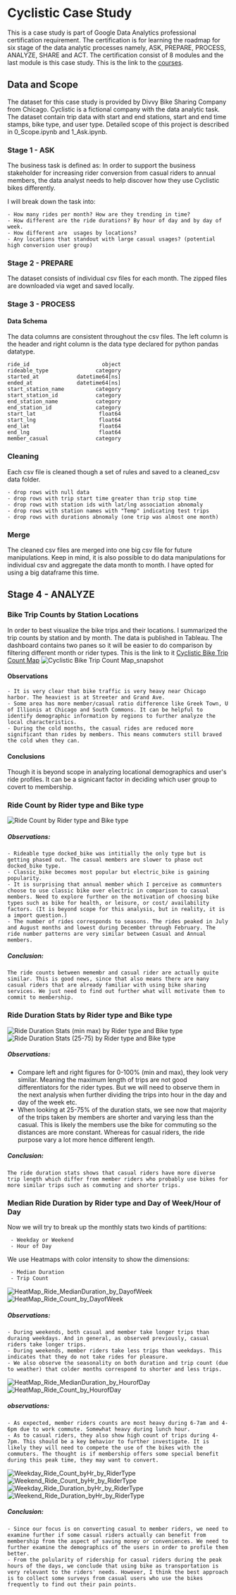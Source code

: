 # Cyclistic Case Study
This is a case study is part of Google Data Analytics professional certification requirement. The certification is for learning the roadmap for six stage of the data analytic processes namely, ASK, PREPARE, PROCESS, ANALYZE, SHARE and ACT. The certification consist of 8 modules and the last module is this case study. This is the link to the [courses](https://www.coursera.org/professional-certificates/google-data-analytics). 
## Data and Scope
The dataset for this case study is provided by Divvy Bike Sharing Company from Chicago. Cyclistic is a fictional company with the data analytic task. The dataset contain trip data with start and end stations, start and end time stamps, bike type, and user type. Detailed scope of this project is described in 0_Scope.ipynb and 1_Ask.ipynb.

### Stage 1 - ASK
The business task is defined as: In order to support the business stakeholder for increasing rider conversion from casual riders to annual members, the data analyst needs to help discover how they use Cyclistic bikes differently.

I will break down the task into:

    - How many rides per month? How are they trending in time?
    - How different are the ride durations? By hour of day and by day of week.
    - How different are  usages by locations? 
    - Any locations that standout with large casual usages? (potential high conversion user group)

### Stage 2 - PREPARE
The dataset consists of individual csv files for each month. The zipped files are downloaded via wget and saved locally. 

### Stage 3 - PROCESS

#### Data Schema
The data columns are consistent throughout the csv files. The left column is the header and right column is the data type declared for python pandas datatype.

    ride_id                       object
    rideable_type               category
    started_at            datetime64[ns]
    ended_at              datetime64[ns]
    start_station_name          category
    start_station_id            category
    end_station_name            category
    end_station_id              category
    start_lat                    float64
    start_lng                    float64
    end_lat                      float64
    end_lng                      float64
    member_casual               category

### Cleaning
Each csv file is cleaned though a set of rules and saved to a cleaned_csv data folder.

    - drop rows with null data
    - drop rows with trip start time greater than trip stop time
    - drop rows with station ids with lat/lng association abnomaly
    - drop rows with station names with "Temp" indicating test trips
    - drop rows with durations abnomaly (one trip was almost one month)

### Merge
The cleaned csv files are merged into one big csv file for future manipulations.
Keep in mind, it is also possible to do data manipulations for individual csv and aggregate the data month to month. I have opted for using a big dataframe this time.

## Stage 4 - ANALYZE
### Bike Trip Counts by Station Locations
In order to best visualize the bike trips and their locations. I summarized the trip counts by station and by month. The data is published in Tableau.
The dashboard contains two panes so it will be easier to do comparison by filtering different month or rider types.
This is the link to it 
[Cyclistic Bike Trip Count Map](https://public.tableau.com/views/CyclisticTripCountsInterativeMap/Dashboard1?:language=en-US&:display_count=n&:origin=viz_share_link)
![Cyclistic Bike Trip Count Map_snapshot](Figures/Tableau_map.png)
#### Observations
    - It is very clear that bike traffic is very heavy near Chicago harbor. The heaviest is at Streeter and Grand Ave. 
    - Some area has more member/casual ratio difference like Greek Town, U of Illionis at Chicago and South Commons. It can be helpful to identify demographic information by regions to further analyze the local characteristics.
    - During the cold months, the casual rides are reduced more significant than rides by members. This means commuters still braved the cold when they can.

#### Conclusions
Though it is beyond scope in analyzing locational demographics and user's ride profiles. It can be a signicant factor in deciding which user group to covert to membership.


### Ride Count by Rider type and Bike type
![Ride Count by Rider type and Bike type](Figures/Ride_Count_by_BikeType_RiderType.png)
##### Observations:

    - Rideable type docked_bike was intitially the only type but is getting phased out. The casual members are slower to phase out docked_bike type. 
    - Classic_bike becomes most popular but electric_bike is gaining popularity. 
    - It is surprising that annual member which I perceive as communters choose to use classic bike over electric in comparison to casual members. Need to explore further on the motivation of choosing bike types such as bike for health, or leisure, or cost/ availability factors. (It is beyond scope for this analysis, but in reality, it is a import question.)
    - The number of rides corresponds to seasons. The rides peaked in July and August months and lowest during December through February. The ride number patterns are very similar between Casual and Annual members.
##### Conclusion:
    The ride counts between memembr and casual rider are actually quite similar. This is good news, since that also means there are many casual riders that are already familiar with using bike sharing services. We just need to find out further what will motivate them to commit to membership.
    
### Ride Duration Stats by Rider type and Bike type
![Ride Duration Stats (min max) by Rider type and Bike type](Figures/Ride_Duration_by_BikeType_RiderType_minmax.png)
![Ride Duration Stats (25-75) by Rider type and Bike type](Figures/Ride_Duration_by_BikeType_RiderType_25_75.png)
##### Observations:

  - Compare left and right figures for 0-100% (min and max), they look very similar. Meaning the maximum length of trips are not good differentiators for the rider types. But we will need to observe them in the next analysis when further dividing the trips into hour in the day and day of the week etc.
  - When looking at 25-75% of the duration stats, we see now that majority of the trips taken by members are shorter and varying less than the casual. This is likely the members use the bike for commuting so the distances are more constant. Whereas for casual riders, the ride purpose vary a lot more hence different length.
  
##### Conclusion:
    The ride duration stats shows that casual riders have more diverse trip length which differ from member riders who probably use bikes for more similar trips such as commuting and shorter trips.
    
    
### Median Ride Duration by Rider type and Day of Week/Hour of Day
Now we will try to break up the monthly stats two kinds of partitions:

     - Weekday or Weekend
     - Hour of Day
     
 We use Heatmaps with color intensity to show the dimensions:
 
     - Median Duration
     - Trip Count
 
![HeatMap_Ride_MedianDuration_by_DayofWeek](Figures/HeatMap_Ride_MedianDuration_by_DayofWeek.png)
![HeatMap_Ride_Count_by_DayofWeek](Figures/HeatMap_Ride_Count_by_DayofWeek.png)
##### Observations:
    - During weekends, both casual and member take longer trips than duraing weekdays. And in general, as observed previously, casual riders take longer trips. 
    - During weekends, member riders take less trips than weekdays. This indicates that they do not take rides for pleasure.
    - We also observe the seasonality on both duration and trip count (due to weather) that colder months correspond to shorter and less trips.
    
 
![HeatMap_Ride_MedianDuration_by_HourofDay](Figures/HeatMap_Ride_MedianDuration_by_HourofDay.png)
![HeatMap_Ride_Count_by_HourofDay](Figures/HeatMap_Ride_Count_by_HourofDay.png)

##### observations:
    - As expected, member riders counts are most heavy during 6-7am and 4-6pm due to work commute. Somewhat heavy during lunch hour.
    - As to casual riders, they also show high count of trips during 4-7pm. This should be a key behavior to further investigate. It is likely they will need to compete the use of the bikes with the commuters. The thought is if membership offers some special benefit during this peak time, they may want to convert.
    
![Weekday_Ride_Count_byHr_by_RiderType](Figures/Weekday_Ride_Count_byHr_by_RiderType.png)
![Weekend_Ride_Count_byHr_by_RiderType](Figures/Weekend_Ride_Count_byHr_by_RiderType.png)
![Weekday_Ride_Duration_byHr_by_RiderType](Figures/Weekday_Ride_Duration_byHr_by_RiderType.png)
![Weekend_Ride_Duration_byHr_by_RiderType](Figures/Weekend_Ride_Duration_byHr_by_RiderType.png)
##### Conclusion:
    - Since our focus is on converting casual to member riders, we need to examine further if some casual riders actually can benefit from membership from the aspect of saving money or conveniences. We need to further examine the demographics of the users in order to profile them better. 
    - From the polularity of ridership for casual riders during the peak hours of the days, we conclude that using bike as transportation is very relevant to the riders' needs. However, I think the best approach is to collect some surveys from casual users who use the bikes frequently to find out their pain points.
    